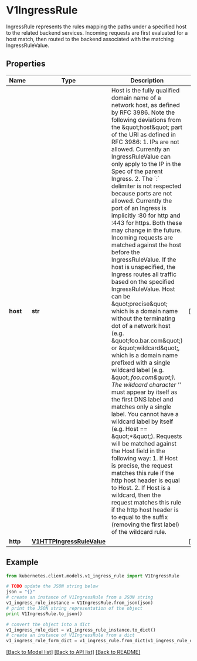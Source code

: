 # V1IngressRule

IngressRule represents the rules mapping the paths under a specified host to the related backend services. Incoming requests are first evaluated for a host match, then routed to the backend associated with the matching IngressRuleValue.

## Properties
Name | Type | Description | Notes
------------ | ------------- | ------------- | -------------
**host** | **str** | Host is the fully qualified domain name of a network host, as defined by RFC 3986. Note the following deviations from the \&quot;host\&quot; part of the URI as defined in RFC 3986: 1. IPs are not allowed. Currently an IngressRuleValue can only apply to    the IP in the Spec of the parent Ingress. 2. The &#x60;:&#x60; delimiter is not respected because ports are not allowed.    Currently the port of an Ingress is implicitly :80 for http and    :443 for https. Both these may change in the future. Incoming requests are matched against the host before the IngressRuleValue. If the host is unspecified, the Ingress routes all traffic based on the specified IngressRuleValue.  Host can be \&quot;precise\&quot; which is a domain name without the terminating dot of a network host (e.g. \&quot;foo.bar.com\&quot;) or \&quot;wildcard\&quot;, which is a domain name prefixed with a single wildcard label (e.g. \&quot;*.foo.com\&quot;). The wildcard character &#39;*&#39; must appear by itself as the first DNS label and matches only a single label. You cannot have a wildcard label by itself (e.g. Host &#x3D;&#x3D; \&quot;*\&quot;). Requests will be matched against the Host field in the following way: 1. If Host is precise, the request matches this rule if the http host header is equal to Host. 2. If Host is a wildcard, then the request matches this rule if the http host header is to equal to the suffix (removing the first label) of the wildcard rule. | [optional] 
**http** | [**V1HTTPIngressRuleValue**](V1HTTPIngressRuleValue.md) |  | [optional] 

## Example

```python
from kubernetes.client.models.v1_ingress_rule import V1IngressRule

# TODO update the JSON string below
json = "{}"
# create an instance of V1IngressRule from a JSON string
v1_ingress_rule_instance = V1IngressRule.from_json(json)
# print the JSON string representation of the object
print V1IngressRule.to_json()

# convert the object into a dict
v1_ingress_rule_dict = v1_ingress_rule_instance.to_dict()
# create an instance of V1IngressRule from a dict
v1_ingress_rule_form_dict = v1_ingress_rule.from_dict(v1_ingress_rule_dict)
```
[[Back to Model list]](../README.md#documentation-for-models) [[Back to API list]](../README.md#documentation-for-api-endpoints) [[Back to README]](../README.md)


